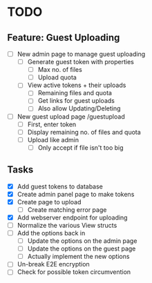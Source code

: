 # TODO

## Feature: Guest Uploading
- [ ] New admin page to manage guest uploading
  - [ ] Generate guest token with properties
    - [ ] Max no. of files
    - [ ] Upload quota
  - [ ] View active tokens + their uploads
    - [ ] Remaining files and quota
    - [ ] Get links for guest uploads
    - [ ] Also allow Updating/Deleting
- [ ] New guest upload page /guestupload
  - [ ] First, enter token
  - [ ] Display remaining no. of files and quota
  - [ ] Upload like admin
    - [ ] Only accept if file isn't too big

## Tasks
- [x] Add guest tokens to database
- [x] Create admin panel page to make tokens
- [x] Create page to upload
  - [ ] Create matching error page
- [x] Add webserver endpoint for uploading
- [ ] Normalize the various View structs
- [ ] Add the options back in
  - [ ] Update the options on the admin page
  - [ ] Update the options on the guest page
  - [ ] Actually implement the new options
- [ ] Un-break E2E encryption
- [ ] Check for possible token circumvention
